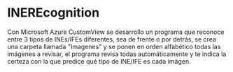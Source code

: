 # INEREcognition
 Con Microsoft Azure CustomView se desarrollo un programa que reconoce entre 3 tipos de INEs/IFEs diferentes, sea de frente o por detrás, se crea una carpeta llamada "Imagenes" y se ponen en orden alfabético todas las imágenes a revisar, el programa revisa todas automáticamente y te indica la certeza con la que predice qué tipo de INE/IFE es cada imágen.
